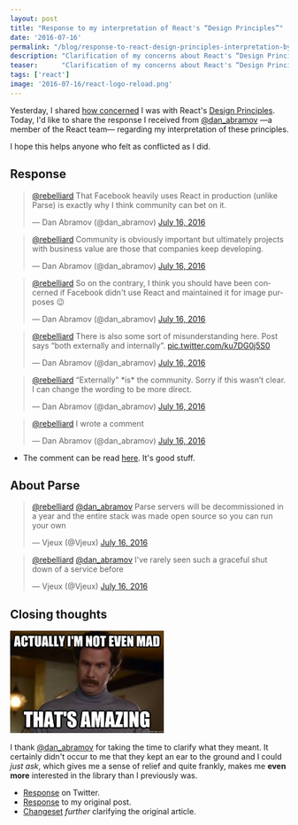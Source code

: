 ```yaml
---
layout: post
title: "Response to my interpretation of React's “Design Principles”"
date: '2016-07-16'
permalink: "/blog/response-to-react-design-principles-interpretation-by-react-members/"
description: "Clarification of my concerns about React's “Design Principles” by members of the React team."
teaser:      "Clarification of my concerns about React's “Design Principles” by members of the React team."
tags: ['react']
image: '2016-07-16/react-logo-reload.png'
---
```


Yesterday, I shared [how concerned](/blog/react-driven-by-facebook-principle-concerns) I was with React's
[Design Principles](https://facebook.github.io/react/contributing/design-principles.html).
Today, I'd like to share the response I received from [@dan_abramov](https://twitter.com/dan_abramov)
—a member of the React team— regarding my interpretation of these principles.

I hope this helps anyone who felt as conflicted as I did.

## Response

<blockquote class="twitter-tweet" data-lang="en"><p lang="en" dir="ltr"><a href="https://twitter.com/rebelliard">@rebelliard</a> That Facebook heavily uses React in production (unlike Parse) is exactly why I think community can bet on it.</p>&mdash; Dan Abramov (@dan_abramov) <a href="https://twitter.com/dan_abramov/status/754278530817617921">July 16, 2016</a></blockquote>

<blockquote class="twitter-tweet" data-conversation="none" data-lang="en"><p lang="en" dir="ltr"><a href="https://twitter.com/rebelliard">@rebelliard</a> Community is obviously important but ultimately projects with business value are those that companies keep developing.</p>&mdash; Dan Abramov (@dan_abramov) <a href="https://twitter.com/dan_abramov/status/754278857331662848">July 16, 2016</a></blockquote>

<blockquote class="twitter-tweet" data-conversation="none" data-lang="en"><p lang="en" dir="ltr"><a href="https://twitter.com/rebelliard">@rebelliard</a> So on the contrary, I think you should have been concerned if Facebook didn&#39;t use React and maintained it for image purposes 😉</p>&mdash; Dan Abramov (@dan_abramov) <a href="https://twitter.com/dan_abramov/status/754279261805109248">July 16, 2016</a></blockquote>

<blockquote class="twitter-tweet" data-conversation="none" data-lang="en"><p lang="en" dir="ltr"><a href="https://twitter.com/rebelliard">@rebelliard</a> There is also some sort of misunderstanding here. Post says “both externally and internally”. <a href="https://t.co/ku7DG0j5S0">pic.twitter.com/ku7DG0j5S0</a></p>&mdash; Dan Abramov (@dan_abramov) <a href="https://twitter.com/dan_abramov/status/754280725076119552">July 16, 2016</a></blockquote>

<blockquote class="twitter-tweet" data-conversation="none" data-lang="en"><p lang="en" dir="ltr"><a href="https://twitter.com/rebelliard">@rebelliard</a> “Externally” *is* the community. Sorry if this wasn’t clear. I can change the wording to be more direct.</p>&mdash; Dan Abramov (@dan_abramov) <a href="https://twitter.com/dan_abramov/status/754281037891592192">July 16, 2016</a></blockquote>

<blockquote class="twitter-tweet" data-lang="en"><p lang="en" dir="ltr"><a href="https://twitter.com/rebelliard">@rebelliard</a> I wrote a comment</p>&mdash; Dan Abramov (@dan_abramov) <a href="https://twitter.com/dan_abramov/status/754285961845022720">July 16, 2016</a></blockquote>

* The comment can be read [here](https://disqus.com/home/discussion/rebelliard/reacts_driven_by_facebook_principle_concerns/#comment-2786435370).
  It's good stuff.

## About Parse

<blockquote class="twitter-tweet" data-lang="en"><p lang="en" dir="ltr"><a href="https://twitter.com/rebelliard">@rebelliard</a> <a href="https://twitter.com/dan_abramov">@dan_abramov</a> Parse servers will be decommissioned in a year and the entire stack was made open source so you can run your own</p>&mdash; Vjeux (@Vjeux) <a href="https://twitter.com/Vjeux/status/754317380386304004">July 16, 2016</a></blockquote>

<blockquote class="twitter-tweet" data-conversation="none" data-lang="en"><p lang="en" dir="ltr"><a href="https://twitter.com/rebelliard">@rebelliard</a> <a href="https://twitter.com/dan_abramov">@dan_abramov</a> I&#39;ve rarely seen such a graceful shut down of a service before</p>&mdash; Vjeux (@Vjeux) <a href="https://twitter.com/Vjeux/status/754317595143049222">July 16, 2016</a></blockquote>

## Closing thoughts

<p>
  <img src="/public/images/blog/2016-07-16/not-even-mad.jpg" height="185" alt="That's amazing.">
</p>

I thank [@dan_abramov](https://twitter.com/dan_abramov) for taking the time to clarify what they meant.
It certainly didn't occur to me that they kept an ear to the ground and I could _just ask_,
which gives me a sense of relief and quite frankly, makes me **even more** interested
in the library than I previously was.

* [Response](https://twitter.com/dan_abramov/status/754278530817617921) on Twitter.
* [Response](react-driven-by-facebook-principle-concerns#comment-2786435370) to my original post.
* [Changeset](https://github.com/facebook/react/pull/7292/files) _further_ clarifying
  the original article.
